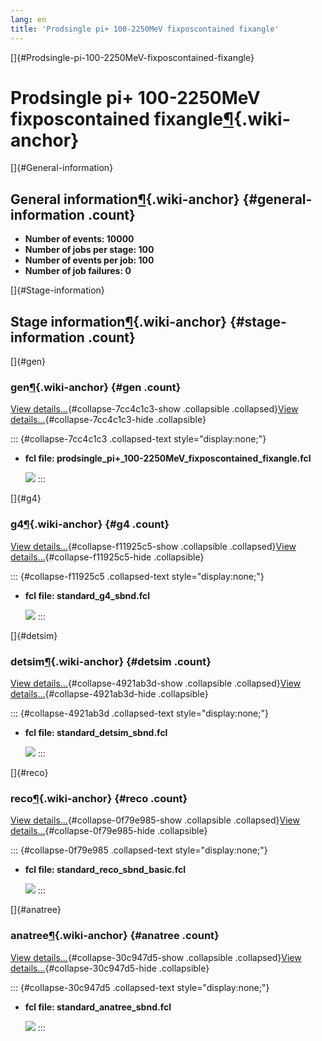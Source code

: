 ```yaml
---
lang: en
title: 'Prodsingle pi+ 100-2250MeV fixposcontained fixangle'
---
```


[]{#Prodsingle-pi-100-2250MeV-fixposcontained-fixangle}

Prodsingle pi+ 100-2250MeV fixposcontained fixangle[¶](#Prodsingle-pi-100-2250MeV-fixposcontained-fixangle){.wiki-anchor}
=========================================================================================================================

[]{#General-information}

General information[¶](#General-information){.wiki-anchor} {#general-information .count}
----------------------------------------------------------

-   **Number of events: 10000**
-   **Number of jobs per stage: 100**
-   **Number of events per job: 100**
-   **Number of job failures: 0**

[]{#Stage-information}

Stage information[¶](#Stage-information){.wiki-anchor} {#stage-information .count}
------------------------------------------------------

[]{#gen}

### gen[¶](#gen){.wiki-anchor} {#gen .count}

[View details\...](#){#collapse-7cc4c1c3-show .collapsible
.collapsed}[View details\...](#){#collapse-7cc4c1c3-hide .collapsible}

::: {#collapse-7cc4c1c3 .collapsed-text style="display:none;"}
-   **fcl file:
    prodsingle\_pi+\_100-2250MeV\_fixposcontained\_fixangle.fcl**

    ![](prodsingle_pi+_100-2250MeV_fixposcontained_fixangle_gen_h_jobTimeElapsed.png)
:::

[]{#g4}

### g4[¶](#g4){.wiki-anchor} {#g4 .count}

[View details\...](#){#collapse-f11925c5-show .collapsible
.collapsed}[View details\...](#){#collapse-f11925c5-hide .collapsible}

::: {#collapse-f11925c5 .collapsed-text style="display:none;"}
-   **fcl file: standard\_g4\_sbnd.fcl**

    ![](prodsingle_pi+_100-2250MeV_fixposcontained_fixangle_g4_h_jobTimeElapsed.png)
:::

[]{#detsim}

### detsim[¶](#detsim){.wiki-anchor} {#detsim .count}

[View details\...](#){#collapse-4921ab3d-show .collapsible
.collapsed}[View details\...](#){#collapse-4921ab3d-hide .collapsible}

::: {#collapse-4921ab3d .collapsed-text style="display:none;"}
-   **fcl file: standard\_detsim\_sbnd.fcl**

    ![](prodsingle_pi+_100-2250MeV_fixposcontained_fixangle_detsim_h_jobTimeElapsed.png)
:::

[]{#reco}

### reco[¶](#reco){.wiki-anchor} {#reco .count}

[View details\...](#){#collapse-0f79e985-show .collapsible
.collapsed}[View details\...](#){#collapse-0f79e985-hide .collapsible}

::: {#collapse-0f79e985 .collapsed-text style="display:none;"}
-   **fcl file: standard\_reco\_sbnd\_basic.fcl**

    ![](prodsingle_pi+_100-2250MeV_fixposcontained_fixangle_reco_h_jobTimeElapsed.png)
:::

[]{#anatree}

### anatree[¶](#anatree){.wiki-anchor} {#anatree .count}

[View details\...](#){#collapse-30c947d5-show .collapsible
.collapsed}[View details\...](#){#collapse-30c947d5-hide .collapsible}

::: {#collapse-30c947d5 .collapsed-text style="display:none;"}
-   **fcl file: standard\_anatree\_sbnd.fcl**

    ![](prodsingle_pi+_100-2250MeV_fixposcontained_fixangle_anatree_h_jobTimeElapsed.png)
:::
